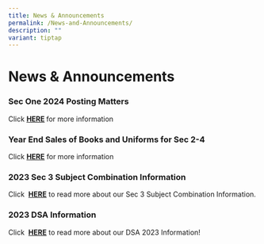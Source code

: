 ```yaml
---
title: News & Announcements
permalink: /News-and-Announcements/
description: ""
variant: tiptap
---
```

<h1>News &amp; Announcements</h1><h3>Sec One 2024 Posting Matters</h3><p></p><p>Click <strong><a href="https://www.northbrookssec.moe.edu.sg/parents/sec-one-2024-posting-matters/sec-one-2024-posting-matters/sec-one-2024-posting-matters/" rel="noopener noreferrer nofollow" target="_blank">HERE</a> </strong>for more information</p><p></p><h3>Year End Sales of Books and Uniforms for Sec 2-4</h3><p>Click&nbsp;<strong><a href="/files/Sec%201%20Posting%20Matters/sales%20of%20books%20and%20uniforms.pdf" rel="noopener noreferrer nofollow" target="_blank">HERE</a></strong> for more information</p><h3>2023 Sec 3 Subject Combination Information</h3><p>Click&nbsp; <strong><a href="https://www.northbrookssec.moe.edu.sg/parents/sec-3-subject-combination-information/" rel="noopener noreferrer nofollow" target="_blank">HERE</a></strong>&nbsp;to read more about our Sec 3 Subject Combination Information.</p><h3>2023 DSA Information</h3><p>Click&nbsp; <strong><a href="https://www.northbrookssec.moe.edu.sg/about-us/Admissions/DSA-at-Northbrooks/" rel="noopener noreferrer nofollow" target="_blank">HERE</a></strong>&nbsp;to read more about our DSA 2023 Information!</p>